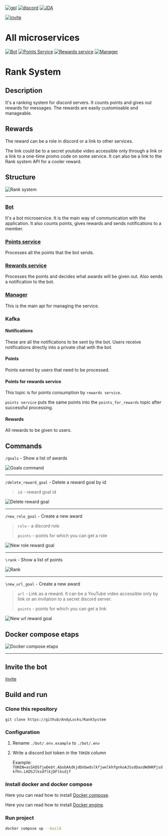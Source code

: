 [![gpl](https://img.shields.io/badge/gpl-fab387?style=for-the-badge&label=license&labelColor=black)](https://github.com/AndyLocks/LegoTehSet/blob/master/LICENSE)
[![discord](https://img.shields.io/badge/discord-89b4fa?style=for-the-badge&logo=discord&logoColor=white&labelColor=black)]()
[![JDA](https://img.shields.io/badge/JDA-cba6f7?style=for-the-badge&logo=discord&logoColor=white&labelColor=black)](https://github.com/discord-jda/JDA)

[![invite](https://img.shields.io/badge/Bot-f9e2af?style=for-the-badge&logoColor=white&label=Invite&labelColor=black)](https://discord.com/oauth2/authorize?client_id=1114974604784578590)

# All microservices
[![Bot](https://img.shields.io/badge/Bot-cba6f7?style=for-the-badge&logo=github&logoColor=white&labelColor=black)](https://github.com/AndyLocks/rank_system.bot)
[![Points Service](https://img.shields.io/badge/Points_service-fab387?style=for-the-badge&logo=github&logoColor=white&labelColor=black)](https://github.com/AndyLocks/rank_system.points_service)
[![Rewards service](https://img.shields.io/badge/Rewards_service-a6e3a1?style=for-the-badge&logo=github&logoColor=white&labelColor=black)](https://github.com/AndyLocks/rank_system.rewards_service)
[![Manager](https://img.shields.io/badge/Manager-f38ba8?style=for-the-badge&logo=github&logoColor=white&labelColor=black)](https://github.com/AndyLocks/rank_system.manager)

# Rank System
## Description
It's a ranking system for discord servers. It counts points and gives out rewards for messages. The rewards are easily customisable and manageable.
## Rewards
The reward can be a role in discord or a link to other services.

The link could be to a secret youtube video accessible only through a link or a link to a one-time promo code on some service.
It can also be a link to the Rank system API for a cooler reward.

## Structure
![Rank system](./Rank_system.png)

---

### [Bot](https://github.com/AndyLocks/rank_system.bot)
It's a bot microservice. It is the main way of communication with the application. It also counts points, gives rewards and sends notifications to a member.

### [Points service](https://github.com/AndyLocks/rank_system.points_service)
Processes all the points that the bot sends.

### [Rewards service](https://github.com/AndyLocks/rank_system.rewards_service)
Processes the points and decides what awards will be given out. Also sends a notification to the bot.

### [Manager](https://github.com/AndyLocks/rank_system.manager)
This is the main api for managing the service.

### Kafka

#### Notifications
These are all the notifications to be sent by the bot. Users receive notifications directly into a private chat with the bot.

#### Points
Points earned by users that need to be processed.

#### Points for rewards service
This topic is for points consumption by `rewards service`.

`points service` puts the same points into the `points_for_rewards` topic after successful processing.

#### Rewards
All rewards to be given to users.

## Commands
`/goals` - Show a list of awards

![Goals command](./Goals_command.png)

---

`/delete_reward_goal` - Delete a reward goal by id
> `id` - reward goal id

![Delete reward goal](./Delete_reward_goal.png)

---

`/new_role_goal` - Create a new award

> `role` - a discord role
> 
> `points` - points for which you can get a role

![New role reward goal](./New_role_goal.png)

---

`\rank` - Show a list of points

![Rank](./Rank_command.png)

---

`\new_url_goal` - Create a new award
> `url` - Link as a reward. It can be a YouTube video accessible only by link or an invitation to a secret discord server.
> 
> `points` - points for which you can get a link

![New url reward goal](./New_url_reward_goal.png)

## Docker compose etaps
![Docker compose etaps](./Docker_compose_etaps.png)

---

## Invite the bot
[Invite](https://discord.com/oauth2/authorize?client_id=1114974604784578590)

## Build and run
### Clone this repository
```shell
git clone https://github/AndyLocks/RankSystem
```

### Configuration
1. Rename `./bot/.env.example` to `./bot/.env`
2. Write a discord bot token in the `TOKEN` column

   Example: `TOKEN=asSkDSfjwDebt.AbobAkdkjdOnbwdslkfjwelkhfgnkoAJSsdDasdWdHKPjsdkfhn.LKDSJlksdflkjDFlksdjf`

### Install docker and docker compose
Here you can read how to install [Docker compose](https://docs.docker.com/compose/install/).

Here you can read how to install [Docker engine](https://docs.docker.com/engine/install/).

### Run project
```bash
docker compose up --build
```
